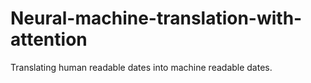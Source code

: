 # Neural-machine-translation-with-attention
Translating human readable dates into machine readable dates.
